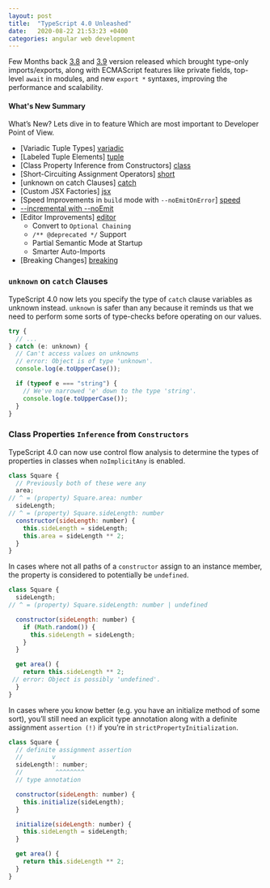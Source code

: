 ```yaml
---
layout: post
title:  "TypeScript 4.0 Unleashed"
date:   2020-08-22 21:53:23 +0400
categories: angular web development
---
```


Few Months back [3.8][3.8] and [3.9][3.9] version released which brought type-only imports/exports, along with ECMAScript features like private fields,
top-level `await` in modules, and new `export *` syntaxes, improving the performance and scalability.

#### What's New Summary

What’s New?
Lets dive in to feature Which are most important to Developer Point of View.

- [Variadic Tuple Types] [variadic]
- [Labeled Tuple Elements] [tuple]
- [Class Property Inference from Constructors] [class]
- [Short-Circuiting Assignment Operators] [short]
- [unknown on catch Clauses] [catch]
- [Custom JSX Factories] [jsx]
- [Speed Improvements in `build` mode with `--noEmitOnError`] [speed]
- [\--incremental with \--noEmit][incremental]
- [Editor Improvements] [editor]
    - Convert to `Optional Chaining`
    - `/** @deprecated */` Support
    - Partial Semantic Mode at Startup
    - Smarter Auto-Imports
- [Breaking Changes] [breaking]

### `unknown` on `catch` Clauses

TypeScript 4.0 now lets you specify the type of `catch` clause variables as unknown instead. `unknown` is safer than any because it reminds us that we need to perform some sorts of type-checks before operating on our values.

```javascript
try {
  // ...
} catch (e: unknown) {
  // Can't access values on unknowns
  // error: Object is of type 'unknown'.
  console.log(e.toUpperCase()); 

  if (typeof e === "string") {
    // We've narrowed 'e' down to the type 'string'.
    console.log(e.toUpperCase());
  }
}
```

### Class Properties `Inference` from `Constructors`

TypeScript 4.0 can now use control flow analysis to determine the types of properties in classes when `noImplicitAny` is enabled.

```javascript
class Square {
  // Previously both of these were any
  area;
// ^ = (property) Square.area: number
  sideLength;
// ^ = (property) Square.sideLength: number
  constructor(sideLength: number) {
    this.sideLength = sideLength;
    this.area = sideLength ** 2;
  }
}
```

In cases where not all paths of a `constructor` assign to an instance member, the property is considered to potentially be `undefined`.

```javascript
class Square {
  sideLength;
// ^ = (property) Square.sideLength: number | undefined

  constructor(sideLength: number) {
    if (Math.random()) {
      this.sideLength = sideLength;
    }
  }

  get area() {
    return this.sideLength ** 2;
 // error: Object is possibly 'undefined'.
  }
}
```

In cases where you know better (e.g. you have an initialize method of some sort), you’ll still need an explicit type annotation along with a definite assignment `assertion (!)` if you’re in `strictPropertyInitialization`.

```javascript
class Square {
  // definite assignment assertion
  //        v
  sideLength!: number;
  //         ^^^^^^^^
  // type annotation

  constructor(sideLength: number) {
    this.initialize(sideLength);
  }

  initialize(sideLength: number) {
    this.sideLength = sideLength;
  }

  get area() {
    return this.sideLength ** 2;
  }
}
```

[variadic]: https://www.typescriptlang.org/docs/handbook/release-notes/typescript-4-0.html#variadic-tuple-types
[tuple]: https://www.typescriptlang.org/docs/handbook/release-notes/typescript-4-0.html#labeled-tuple-elements
[class]: https://www.typescriptlang.org/docs/handbook/release-notes/typescript-4-0.html#class-property-inference-from-constructors
[short]: https://www.typescriptlang.org/docs/handbook/release-notes/typescript-4-0.html#short-circuiting-assignment-operators
[catch]: https://www.typescriptlang.org/docs/handbook/release-notes/typescript-4-0.html#unknown-on-catch-clause-bindings
[jsx]: https://www.typescriptlang.org/docs/handbook/release-notes/typescript-4-0.html#custom-jsx-factories
[speed]: https://www.typescriptlang.org/docs/handbook/release-notes/typescript-4-0.html#speed-improvements-in-build-mode-with---noemitonerror
[editor]: https://www.typescriptlang.org/docs/handbook/release-notes/typescript-4-0.html#editor-improvements
[breaking]: https://www.typescriptlang.org/docs/handbook/release-notes/typescript-4-0.html#breaking-changes
[3.8]: https://www.typescriptlang.org/docs/handbook/release-notes/typescript-3-8.html
[3.9]: https://www.typescriptlang.org/docs/handbook/release-notes/typescript-3-9.html
[incremental]: https://www.typescriptlang.org/docs/handbook/release-notes/typescript-4-0.html#--incremental-with---noemit